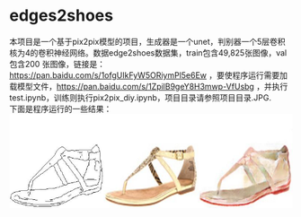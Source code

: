 # edges2shoes
本项目是一个基于pix2pix模型的项目，生成器是一个unet，判别器一个5层卷积核为4的卷积神经网络。数据edge2shoes数据集，train包含49,825张图像，val包含200
张图像，链接是：https://pan.baidu.com/s/1ofgUIkFyW5ORiymPl5e6Ew  ，要使程序运行需要加载模型文件，https://pan.baidu.com/s/1ZpilB9geY8H3mwp-VfUsbg
，并执行test.ipynb，训练则执行pix2pix_diy.ipynb，项目目录请参照项目目录.JPG.<br>
下面是程序运行的一些结果：<br>
![](result_imgs/shoes-145_AB.jpg)
